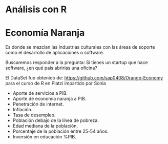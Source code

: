 # Análisis con R 
# Economía Naranja

Es donde se mezclan las industrias culturales con las áreas de soporte como el desarrollo de aplicaciones o software.

Buscaremos responder a la pregunta:
Si tienes un startup que hace software, ¿en qué país abrirías una oficina?

El DataSet fue obtenido de: https://github.com/sap0408/Orange-Economy para el curso de R en Platzi impartido por Sonia
* Aporte de servicios a PIB.
* Aporte de economía naranja a PIB.
* Penetración de internet.
* Inflación.
* Tasa de desempleo.
* Población debajo de la línea de pobreza.
* Edad mediana de la población.
* Porcentaje de la población entre 25-54 años.
* Inversión en educación %PIB.